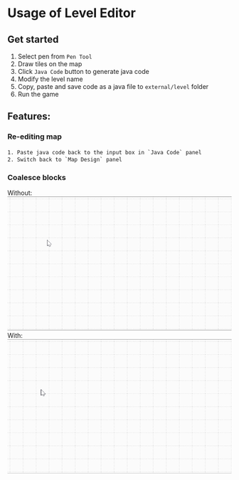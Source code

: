 # Usage of Level Editor

## Get started

1. Select pen from `Pen Tool`
2. Draw tiles on the map
3. Click `Java Code` button to generate java code
4. Modify the level name
5. Copy, paste and save code as a java file to `external/level` folder
6. Run the game


## Features:

### Re-editing map
	1. Paste java code back to the input box in `Java Code` panel
	2. Switch back to `Map Design` panel

### Coalesce blocks
Without: 
![Without](without.gif)
With:
![With](with.gif)
